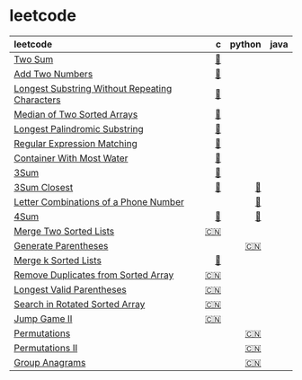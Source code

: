 # leetcode
| leetcode  |   c   |  python |  java  |
| :-------- | -------: | -------: | -------: |
| [Two Sum](https://leetcode.com/problems/two-sum/)  | [:link:](https://github.com/zuston/leetcode/blob/master/1.c) | | |
| [Add Two Numbers](https://leetcode.com/problems/add-two-numbers)     |   [:link:](https://github.com/zuston/leetcode/blob/master/2.c) |   |    |
| [Longest Substring Without Repeating Characters](https://leetcode.com/problems/longest-substring-without-repeating-characters) | [:link:](https://github.com/zuston/leetcode/blob/master/3.c)| | |
|[Median of Two Sorted Arrays](https://leetcode.com/problems/median-of-two-sorted-arrays)|[:link:](https://github.com/zuston/leetcode/blob/master/4.c)|||
|[Longest Palindromic Substring](https://leetcode.com/problems/longest-palindromic-substring)|[:link:](https://github.com/zuston/leetcode/blob/master/5.c)|||
|[Regular Expression Matching](https://leetcode.com/problems/regular-expression-matching)|[:link:](https://github.com/zuston/leetcode/blob/master/10.c)|||
|[Container With Most Water](https://leetcode.com/problems/container-with-most-water)|[:link:](https://github.com/zuston/leetcode/blob/master/11.c)|||
|[3Sum](https://leetcode.com/problems/3sum)|[:link:](https://github.com/zuston/leetcode/blob/master/15.c)|||
|[3Sum Closest](https://leetcode.com/problems/3sum-closest)|[:link:](https://github.com/zuston/leetcode/blob/master/16%233Sum-Closest.c)|[:link:](https://github.com/zuston/leetcode/blob/master/16%233Sum-Closest.py)||
|[Letter Combinations of a Phone Number](https://leetcode.com/problems/letter-combinations-of-a-phone-number)||[:link:](https://github.com/zuston/leetcode/blob/master/17%23Letter-Combinations-of-a-Phone-Number.py)||
|[4Sum](https://leetcode.com/problems/4sum)|[:link:](https://github.com/zuston/leetcode/blob/master/18%234Sum.c)|[:link:](https://github.com/zuston/leetcode/blob/master/18%234Sum.py)||
|[Merge Two Sorted Lists](https://leetcode.com/problems/merge-two-sorted-lists)|[:cn:](https://github.com/zuston/leetcode/blob/master/21.c)|||
|[Generate Parentheses](https://leetcode.com/problems/generate-parentheses)||[:cn:](https://github.com/zuston/leetcode/blob/master/22%23Generate-Parentheses.py)||
|[Merge k Sorted Lists](https://leetcode.com/problems/merge-k-sorted-lists)|[:link:](https://github.com/zuston/leetcode/blob/master/23.c)|||
|[Remove Duplicates from Sorted Array](https://leetcode.com/problems/remove-duplicates-from-sorted-array)|[:cn:](https://github.com/zuston/leetcode/blob/master/26%23Remove-Duplicates-from-Sorted-Array.c)|||
|[Longest Valid Parentheses](https://leetcode.com/problems/longest-valid-parentheses)|[:cn:](https://github.com/zuston/leetcode/blob/master/32.c)|||
|[Search in Rotated Sorted Array](https://leetcode.com/problems/search-in-rotated-sorted-array)|[:cn:](https://github.com/zuston/leetcode/blob/master/33.c)|||
|[Jump Game II]()|[:cn:](https://github.com/zuston/leetcode/blob/master/45.c)|||
|[Permutations](https://leetcode.com/problems/permutations)||[:cn:](https://github.com/zuston/leetcode/blob/master/46%23Permutations.py)||
|[Permutations II](https://leetcode.com/problems/permutations-ii)||[:cn:](https://github.com/zuston/leetcode/blob/master/47%23Permutations-II.py)||
|[Group Anagrams](https://leetcode.com/problems/anagrams)||[:cn:](https://github.com/zuston/leetcode/blob/master/49%23Group-Anagrams.py)||
